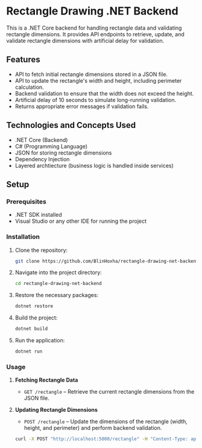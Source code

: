 # Rectangle Drawing .NET Backend

This is a .NET Core backend for handling rectangle data and validating rectangle dimensions. It provides API endpoints to retrieve, update, and validate rectangle dimensions with artificial delay for validation.

## Features

- API to fetch initial rectangle dimensions stored in a JSON file.
- API to update the rectangle's width and height, including perimeter calculation.
- Backend validation to ensure that the width does not exceed the height.
- Artificial delay of 10 seconds to simulate long-running validation.
- Returns appropriate error messages if validation fails.

## Technologies and Concepts Used

- .NET Core (Backend)
- C# (Programming Language)
- JSON for storing rectangle dimensions
- Dependency Injection
- Layered archtiecture (business logic is handled inside services)

## Setup

### Prerequisites

- .NET SDK installed
- Visual Studio or any other IDE for running the project

### Installation

1. Clone the repository:

    ```bash
    git clone https://github.com/BlinHoxha/rectangle-drawing-net-backend.git
    ```

2. Navigate into the project directory:

    ```bash
    cd rectangle-drawing-net-backend
    ```

3. Restore the necessary packages:

    ```bash
    dotnet restore
    ```

4. Build the project:

    ```bash
    dotnet build
    ```

5. Run the application:

    ```bash
    dotnet run
    ```

### Usage

1. **Fetching Rectangle Data**
   - `GET /rectangle` – Retrieve the current rectangle dimensions from the JSON file.

2. **Updating Rectangle Dimensions**
   - `POST /rectangle` – Update the dimensions of the rectangle (width, height, and perimeter) and perform backend validation.

   ```bash
   curl -X POST "http://localhost:5000/rectangle" -H "Content-Type: application/json" -d '{"width": 50, "height": 100}'
